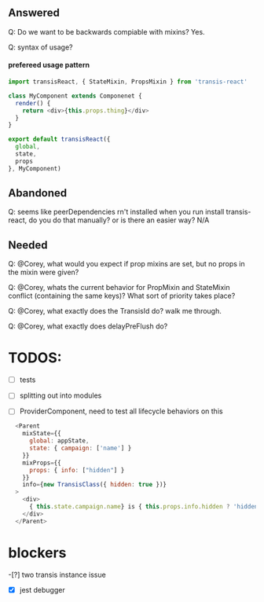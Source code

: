 ## Answered

Q: Do we want to be backwards compiable with mixins? Yes.

Q: syntax of usage?

#### prefereed usage pattern
```js
import transisReact, { StateMixin, PropsMixin } from 'transis-react'

class MyComponent extends Componenet {
  render() {
    return <div>{this.props.thing}</div>
  }
}

export default transisReact({
  global,
  state,
  props
}, MyComponent)
```

## Abandoned
Q: seems like peerDependencies rn't installed when you run install transis-react, do you do that manually? or is there an easier way?
N/A



## Needed
Q: @Corey, what would you expect if prop mixins are set, but no props in the mixin were given?

Q: @Corey, whats the current behavior for PropMixin and StateMixin conflict (containing the same keys)? What sort of priority takes place?

Q: @Corey, what exactly does the TransisId do? walk me through.

Q: @Corey, what exactly does delayPreFlush do?


# TODOS:
-[ ] tests
-[ ] splitting out into modules

-[ ] ProviderComponent, need to test all lifecycle behaviors on this

```js
  <Parent
    mixState={{
      global: appState,
      state: { campaign: ['name'] }
    }}
    mixProps={{
      props: { info: ["hidden"] }
    }}
    info={new TransisClass({ hidden: true })}
  >
    <div>
      { this.state.campaign.name} is { this.props.info.hidden ? 'hidden' : 'revealing' }
    </div>
  </Parent>
```

# blockers
-[?] two transis instance issue
-[x] jest debugger